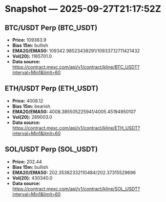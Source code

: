 # Snapshot — 2025-09-27T21:17:52Z

## BTC/USDT Perp (BTC_USDT)
- **Price:** 109363.9
- **Bias 15m:** bullish
- **EMA20/EMA50:** 109342.98523438291/109337.12711421432
- **Vol(20):** 1165701.0
- **Data source:** https://contract.mexc.com/api/v1/contract/kline/BTC_USDT?interval=Min1&limit=60

## ETH/USDT Perp (ETH_USDT)
- **Price:** 4008.12
- **Bias 15m:** bearish
- **EMA20/EMA50:** 4008.385505225941/4005.45194950107
- **Vol(20):** 289003.0
- **Data source:** https://contract.mexc.com/api/v1/contract/kline/ETH_USDT?interval=Min1&limit=60

## SOL/USDT Perp (SOL_USDT)
- **Price:** 202.44
- **Bias 15m:** bullish
- **EMA20/EMA50:** 202.35382332110484/202.37315529696
- **Vol(20):** 430340.0
- **Data source:** https://contract.mexc.com/api/v1/contract/kline/SOL_USDT?interval=Min1&limit=60
